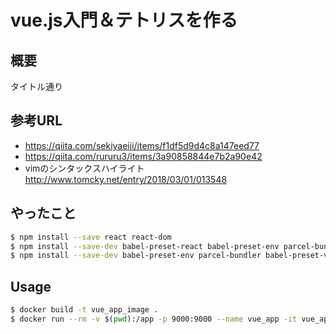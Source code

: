 # vue.js入門＆テトリスを作る

## 概要

タイトル通り

## 参考URL

* https://qiita.com/sekiyaeiji/items/f1df5d9d4c8a147eed77
* https://qiita.com/rururu3/items/3a90858844e7b2a90e42
* vimのシンタックスハイライト http://www.tomcky.net/entry/2018/03/01/013548

## やったこと


```sh
$ npm install --save react react-dom
$ npm install --save-dev babel-preset-react babel-preset-env parcel-bundler
$ npm install --save-dev babel-preset-env parcel-bundler babel-preset-vue vue
```


## Usage

```sh
$ docker build -t vue_app_image .
$ docker run --rm -v $(pwd):/app -p 9000:9000 --name vue_app -it vue_app_image
```

